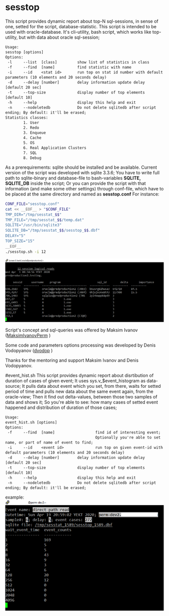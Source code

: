 # sesstop
This script provides dynamic report about top-N sql-sessions, in sense of one, setted for the script, database-statistic. 
This script is intended to be used with oracle-database.
It's cli-utility, bash script, which works like top-utility, but with data about oracle sql-session;
```
Usage:
sesstop [options]
Options:
 -l     --list  [class]         show list of statistics in class
 -f     --find  [name]          find statistic with name
 -i     --id    <stat id>       run top on stat id number with default parameters (10 elements and 20 seconds delay)
 -d     --delay [number]        delay information update delay [default 20 sec]
 -t     --top-size              display number of top elements [default 10]
 -h     --help                  display this help and exit
 -n     --nodeletedb            Do not delete sqlitedb after script ending; By default: it'll be erased;
Statistics classes:
        1. User
        2. Redo
        3. Enqueue
        4. Cache
        5. OS
        6. Real Application Clusters
        7. SQL
        8. Debug
```

As a prerequirements: sqlite should be installed and be available.
Current version of the script was developed with sqlite 3.3.6;
You have to write full path to sqlite-binary and database-file to bash-variables __SQLITE, SQLITE_DB__ inside the script;
Or you can provide the script with that information (and make some other settings) through conf-file, which have to be placed at the same directory and named as __sesstop.conf__
For instance:
```bash
CONF_FILE="sesstop.conf"
cat << __EOF__ > "$CONF_FILE"
TMP_DIR="/tmp/sesstat_$$"
TMP_FILE="/tmp/sesstat_$$/temp.dat"
SQLITE="/usr/bin/sqlite3"
SQLITE_DB="/tmp/sesstat_$$/sesstop_$$.dbf"
DELAY="5"
TOP_SIZE="15"
__EOF__
./sesstop.sh -i 12
```
![screen](screen.png)

Script's concept and sql-queries was offered by Maksim Ivanov ([MaksimIvanovPerm](https://github.com/MaksimIvanovPerm) )

Some code and parameters options processing was developed by Denis Vodopyanov ([dvodop](https://github.com/dvodop) )

Thanks for the mentoring and support Maksim Ivanov and Denis Vodopyanov.

#event_hist.sh
This script provides dynamic report about disrtibution of duration of cases of given event;
It uses sys.v_$event_histogram as data-source; 
It pulls data about event which you set, from there, waits for setted period of time and pulls new data about the same event again, from the oracle-view;
Then it find out delta-values, between those two samples of data and shows it;
So you're able to see: how many cases of setted event happened and distribution of duration of those cases;
```
Usage:
event_hist.sh [options]
Options:
 -f     --find  [name]                  find id of interesting event;
                                        Optionally you're able to set name, or part of name of event to find;
 -i     --id    <event id>              run top on given event-id with default parameters (10 elements and 20 seconds delay)
 -d     --delay [number]        delay information update delay [default 20 sec]
 -t     --top-size              display number of top elements [default 10]
 -h     --help                  display this help and exit
 -n     --nodeletedb            Do not delete sqlitedb after script ending; By default: it'll be erased;
```
example:
![screen](event_hist.png)
